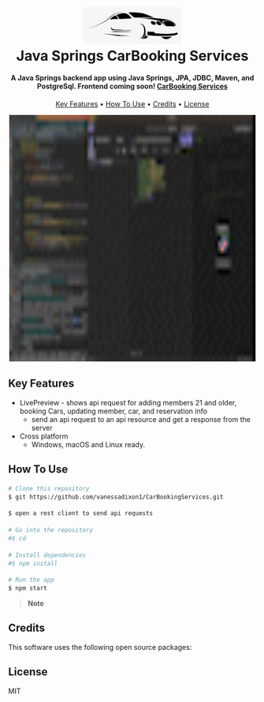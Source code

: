 # 
<h1 align="center">
  <br>
  <img src="src/main/resources/static/cars.png" alt="CarBooking" width="200">
  <br>
  Java Springs CarBooking Services 
  <br>
</h1>

<h4 align="center">A Java Springs backend app using Java Springs, JPA, JDBC, Maven, and PostgreSql. Frontend coming soon! <a href="" target="_blank">CarBooking Services</a></h4>

<p align="center">
  <a href="#key-features">Key Features</a> •
  <a href="#how-to-use">How To Use</a> •
  <a href="#credits">Credits</a> •
  <a href="#license">License</a>
</p>

<p align="center">
<img width="500" height="500" src="https://raw.githubusercontent.com/vanessadixon1/CarBookingServices/main/src/main/resources/static/apis.gif" />
</p>



## Key Features

* LivePreview - shows api request for adding members 21 and older, booking Cars, updating member, car, and reservation info
    - send an api request to an api resource and get a response from the server
* Cross platform
    - Windows, macOS and Linux ready.

## How To Use

[//]: # (To clone and run this application, you'll need [Git]&#40;https://git-scm.com&#41; and [Node.js]&#40;https://nodejs.org/en/download/&#41; &#40;which comes with [npm]&#40;http://npmjs.com&#41;&#41; installed on your computer. From your command line:)

```bash
# Clone this repository
$ git https://github.com/vanessadixon1/CarBookingServices.git

$ open a rest client to send api requests 

# Go into the repository
#$ cd 

# Install dependencies
#$ npm install

# Run the app
$ npm start
```

> **Note**

[//]: # (> If you're using Linux Bash for Windows, [see this guide]&#40;https://www.howtogeek.com/261575/how-to-run-graphical-linux-desktop-applications-from-windows-10s-bash-shell/&#41; or use `node` from the command prompt.)


## Credits

This software uses the following open source packages:


[//]: # (- [Electron]&#40;http://electron.atom.io/&#41;)

[//]: # ()
[//]: # (- [Node.js]&#40;https://nodejs.org/&#41;)

[//]: # ()
[//]: # (- [Marked - a markdown parser]&#40;https://github.com/chjj/marked&#41;)

[//]: # ()
[//]: # (- [showdown]&#40;http://showdownjs.github.io/showdown/&#41;)

[//]: # ()
[//]: # (- [CodeMirror]&#40;http://codemirror.net/&#41;)

[//]: # ()
[//]: # (- Emojis are taken from [here]&#40;https://github.com/arvida/emoji-cheat-sheet.com&#41;)

[//]: # ()
[//]: # (- [highlight.js]&#40;https://highlightjs.org/&#41;)


## License

MIT